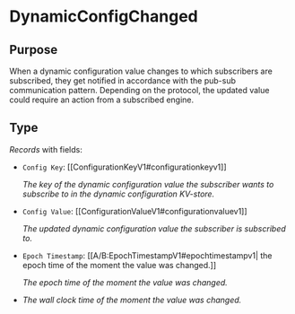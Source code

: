 # DynamicConfigChanged

## Purpose

When a dynamic configuration value changes to which subscribers are subscribed,
they get notified in accordance with the pub-sub communication pattern.
Depending on the protocol, the updated value could require an action from a subscribed engine.

## Type

<!-- --8<-- [start:type] -->
<div class="type" markdown>


*Records* with fields:
- `Config Key`: [[ConfigurationKeyV1#configurationkeyv1]]

  *The key of the dynamic configuration value the subscriber wants to subscribe to in the dynamic configuration KV-store.*

- `Config Value`: [[ConfigurationValueV1#configurationvaluev1]]

  *The updated dynamic configuration value the subscriber is subscribed to.*

- `Epoch Timestamp`: [[A/B:EpochTimestampV1#epochtimestampv1| the epoch time of the moment the value was changed.]]

  *The epoch time of the moment the value was changed.*
-
  *The wall clock time of the moment the value was changed.*

</div>
<!-- --8<-- [end:type] -->
